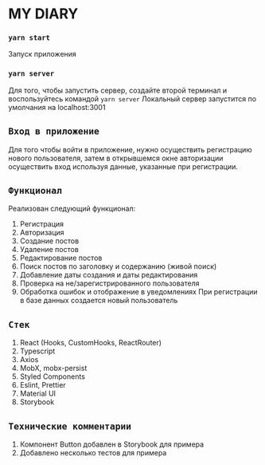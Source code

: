 # MY DIARY

### `yarn start`

Запуск приложения

### `yarn server`

Для того, чтобы запустить сервер, создайте второй терминал и воспользуйтесь командой `yarn server`
Локальный сервер запустится по умолчания на localhost:3001

## `Вход в приложение`

Для того чтобы войти в приложение, нужно осуществить регистрацию нового пользователя,
затем в открывшемся окне авторизации осуществить вход используя данные, указанные при регистрации.

## `Функционал`

Реализован следующий функционал:
1. Регистрация
2. Авторизация
3. Создание постов
4. Удаление постов
5. Редактирование постов
6. Поиск постов по заголовку и содержанию (живой поиск)
7. Добавление даты  создания и даты редактирования
8. Проверка на не/зарегистрированного пользователя
9. Обработка ошибок и отображение в уведомлениях
При регистрации в базе данных создается новый пользователь

## `Стек`
1. React (Hooks, CustomHooks, ReactRouter)
2. Typescript
3. Axios
4. MobX, mobx-persist
5. Styled Components
6. Eslint, Prettier
7. Material UI
8. Storybook

## `Технические комментарии`
1. Компонент Button добавлен в Storybook для примера
2. Добавлено несколько тестов для примера
